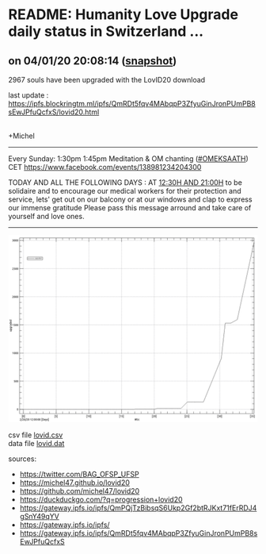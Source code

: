 # README: Humanity Love Upgrade daily status in Switzerland ...

## on 04/01/20 20:08:14 ([snapshot](https://ipfs.io/ipfs/QmRDt5fqv4MAbqpP3ZfyuGinJronPUmPB8sEwJPfuQcfxS))

 2967 souls have been upgraded with the LovID20 download

last update : <https://ipfs.blockringtm.ml/ipfs/QmRDt5fqv4MAbqpP3ZfyuGinJronPUmPB8sEwJPfuQcfxS/lovid20.html>

<br>
+Michel

--- 

Every Sunday: 1:30pm 1:45pm Meditation & OM chanting ([#OMEKSAATH][OM]) CET
https://www.facebook.com/events/138981234204300

TODAY AND ALL THE FOLLOWING DAYS : AT [12:30H AND 21:00H][CLAP]
to be solidaire and to encourage our medical workers for their protection and service,
lets' get out on our balcony or at our windows and clap to express our immense gratitude
Please pass this message arround and take care of yourself and love ones.

[OM]: https://qwant.com/?q=%26g+%23OMEKSAATH
[CLAP]: https://www.facebook.com/mgcombs/posts/10223045570354511?__cft__[0]=AZU1uoBTRJPo_ZEqs8vur5Vri1R96Mio1M-vFXGeuWxFhfQHMHY6_zYneCuXuez2Ojcj9K2Ph7AHwHYQvsmxphJqN-KWkpAuTph-dTy5h9pGEE-zRT6rqOZx5RfWRscw2vY&__tn__=%2CO%2CP-R

---

 ![charts](lovid.png)

 csv file [lovid.csv](lovid.csv)<br>
 data file [lovid.dat](lovid.dat)

sources:
  - <https://twitter.com/BAG_OFSP_UFSP>
  - <https://michel47.github.io/lovid20>
  - <https://github.com/michel47/lovid20>
  - <https://duckduckgo.com/?q=progression+lovid20>
  - <https://gateway.ipfs.io/ipfs/QmPQjTzBibsqS6Ukp2Gf2btRJKxt71fErRDJ4gSnY49qYV>
  - <https://gateway.ipfs.io/ipfs/>
  - <https://gateway.ipfs.io/ipfs/QmRDt5fqv4MAbqpP3ZfyuGinJronPUmPB8sEwJPfuQcfxS>
  
